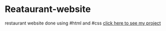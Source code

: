 # Reataurant-website
 restaurant website done using #html and #css
[click here to see my project](https://cafe-restaurant-website.netlify.app/)
